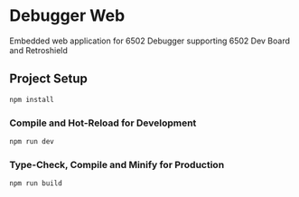 # Debugger Web

Embedded web application for 6502 Debugger supporting 6502 Dev Board and Retroshield

## Project Setup

```sh
npm install
```

### Compile and Hot-Reload for Development

```sh
npm run dev
```

### Type-Check, Compile and Minify for Production

```sh
npm run build
```
